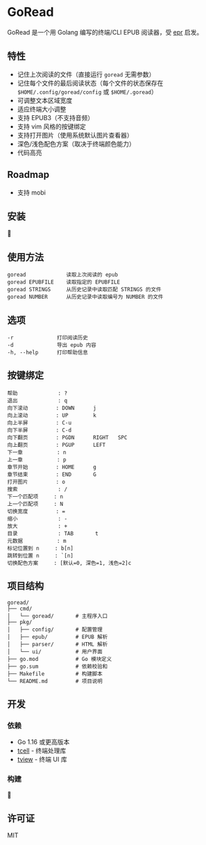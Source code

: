 # GoRead

GoRead 是一个用 Golang 编写的终端/CLI EPUB 阅读器，受 [epr](https://github.com/wustho/epr) 启发。

## 特性

- 记住上次阅读的文件（直接运行 `goread` 无需参数）
- 记住每个文件的最后阅读状态（每个文件的状态保存在 `$HOME/.config/goread/config` 或 `$HOME/.goread`）
- 可调整文本区域宽度
- 适应终端大小调整
- 支持 EPUB3（不支持音频）
- 支持 vim 风格的按键绑定
- 支持打开图片（使用系统默认图片查看器）
- 深色/浅色配色方案（取决于终端颜色能力）
- 代码高亮

## Roadmap

- 支持 mobi

## 安装
🚧

## 使用方法

```
goread             读取上次阅读的 epub
goread EPUBFILE    读取指定的 EPUBFILE
goread STRINGS     从历史记录中读取匹配 STRINGS 的文件
goread NUMBER      从历史记录中读取编号为 NUMBER 的文件
```

## 选项

```
-r              打印阅读历史
-d              导出 epub 内容
-h, --help      打印帮助信息
```

## 按键绑定

```
帮助             : ?
退出             : q
向下滚动         : DOWN      j
向上滚动         : UP        k
向上半屏         : C-u
向下半屏         : C-d
向下翻页         : PGDN      RIGHT   SPC
向上翻页         : PGUP      LEFT
下一章           : n
上一章           : p
章节开始         : HOME      g
章节结束         : END       G
打开图片         : o
搜索             : /
下一个匹配项     : n
上一个匹配项     : N
切换宽度         : =
缩小             : -
放大             : +
目录             : TAB       t
元数据           : m
标记位置到 n     : b[n]
跳转到位置 n     : `[n]
切换配色方案     : [默认=0, 深色=1, 浅色=2]c
```

## 项目结构

```
goread/
├── cmd/
│   └── goread/       # 主程序入口
├── pkg/
│   ├── config/       # 配置管理
│   ├── epub/         # EPUB 解析
│   ├── parser/       # HTML 解析
│   └── ui/           # 用户界面
├── go.mod            # Go 模块定义
├── go.sum            # 依赖校验和
├── Makefile          # 构建脚本
└── README.md         # 项目说明
```

## 开发

### 依赖

- Go 1.16 或更高版本
- [tcell](https://github.com/gdamore/tcell) - 终端处理库
- [tview](https://github.com/rivo/tview) - 终端 UI 库

### 构建

🚧

## 许可证

MIT
